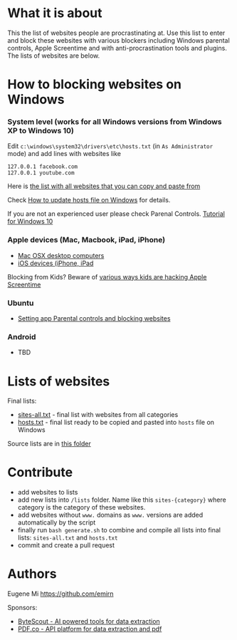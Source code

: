 # What it is about

This the list of websites people are procrastinating at. Use this list to enter and block these websites with various blockers including Windows parental controls, Apple Screentime and with anti-procrastination tools and plugins. The lists of websites are below.

# How to blocking websites on Windows

### System level (works for all Windows versions from Windows XP to Windows 10)

Edit `c:\windows\system32\drivers\etc\hosts.txt` (in `As Administrator` mode) and add lines with websites like 

```
127.0.0.1 facebook.com
127.0.0.1 youtube.com
```

Here is [the list with all websites that you can copy and paste from](hosts.txt)

Check [How to update hosts file on Windows](https://helpdeskgeek.com/how-to/block-websites-using-hosts-file/) for details.

If you are not an experienced user please check Parenal Controls. [Tutorial for Windows 10](https://www.windowscentral.com/how-protect-little-ones-windows-defender-and-parental-controls)


### Apple devices (Mac, Macbook, iPad, iPhone) 

- [Mac OSX desktop computers](https://support.apple.com/en-us/HT210387)
- [iOS devices (iPhone, iPad](https://support.apple.com/en-us/HT208982)

Blocking from Kids? Beware of [various ways kids are hacking Apple Screentime](https://bytescout.com/blog/bypass-screen-time-on-ipad-or-7-hacks-found-by-kids-to-walkaround-apples-parent-control.html)

### Ubuntu 

- [Setting app Parental controls and blocking websites](https://help.ubuntu.com/community/ParentalControls#Do_It_Yourself_Allow-listing)

### Android

- TBD

# Lists of websites

Final lists:
- [sites-all.txt](sites-all.txt) - final list with websites from all categories
- [hosts.txt](hosts.txt) - final list ready to be copied and pasted into `hosts` file on Windows

Source lists are in [this folder](/lists)

# Contribute

- add websites to lists
- add new lists into `/lists` folder. Name like this `sites-{category}` where category is the category of these websites.
- add websites without `www.` domains as `www.` versions are added automatically by the script
- finally run `bash generate.sh` to combine and compile all lists into final lists: `sites-all.txt` and `hosts.txt`
- commit and create a pull request 

# Authors

Eugene Mi https://github.com/emirn

Sponsors: 

- [ByteScout - AI powered tools for data extraction](https://bytescout.com)
- [PDF.co - API platform for data extraction and pdf](https://pdf.co)
